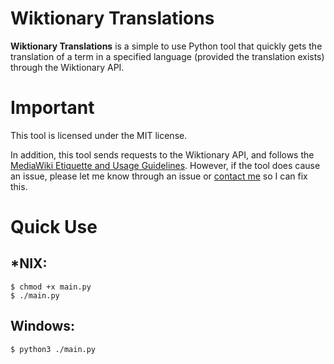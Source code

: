 # Wiktionary Translations

__Wiktionary Translations__ is a simple to use Python tool that quickly gets the translation of a term in a specified language (provided the translation exists) through the Wiktionary API.

# Important

This tool is licensed under the MIT license.

In addition, this tool sends requests to the Wiktionary API, and follows the [MediaWiki Etiquette and Usage Guidelines](https://www.mediawiki.org/wiki/API:Etiquette). However, if the tool does cause an issue, please let me know through an issue or [contact me](mailto:r.chapple.business@gmail.com) so I can fix this.

# Quick Use

## *NIX:
```console
$ chmod +x main.py
$ ./main.py
```

## Windows:
```console
$ python3 ./main.py
```
